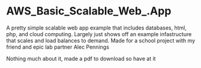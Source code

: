 # AWS_Basic_Scalable_Web_.App
A pretty simple scalable web app example that includes databases, html, php, and cloud computing. Largely just shows off an example infastructure that scales and load balances to demand. Made for a school project with my friend and epic lab partner Alec Pennings

Nothing much about it, made a pdf to download so have at it
